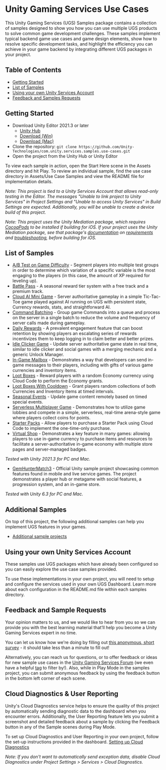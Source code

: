 # Unity Gaming Services Use Cases

This Unity Gaming Services (UGS) Samples package contains a collection of samples designed to show you how you can use multiple UGS products to solve common game development challenges. These samples implement typical backend game use cases and game design elements, show how to resolve specific development tasks, and highlight the efficiency you can achieve in your game backend by integrating different UGS packages in your project.

## Table of Contents

- [Getting Started](#getting-started)
- [List of Samples](#list-of-samples)
- [Using your own Unity Services Account](#using-your-own-unity-services-account)
- [Feedback and Samples Requests](#feedback-and-sample-requests)

## Getting Started

- Download Unity Editor 2021.3 or later
  - [Unity Hub](unityhub://2021.3.32f1/3b9dae9532f5)
  - [Download (Win)](https://download.unity3d.com/download_unity/3b9dae9532f5/UnityDownloadAssistant-2021.3.32f1.exe)
  - [Download (Mac)](https://download.unity3d.com/download_unity/3b9dae9532f5/UnityDownloadAssistant-2021.3.32f1.dmg)
- Clone the repository: `git clone https://github.com/Unity-Technologies/com.unity.services.samples.use-cases.git`
- Open the project from the Unity Hub or Unity Editor

To view each sample in action, open the Start Here scene in the Assets directory and hit Play. To review an individual sample, find the use case directory in Assets/Use Case Samples and view the README file for implementation details.

_Note: This project is tied to a Unity Services Account that allows read-only testing in the Editor. The messages "Unable to link project to Unity Services" in Project Settings and "Unable to access Unity Services" in Build Settings are expected. Additionally, you will be unable to create a device build of this project._

_Note: This project uses the Unity Mediation package, which requires [CocoaPods](https://cocoapods.org/) to be installed if building for iOS. If your project uses the Unity Mediation package, see that package's [documentation](https://docs.unity.com/mediation) on [requirements](https://docs.unity.com/mediation/SDKIntegrationUnityRequirements.html) and [troubleshooting](https://docs.unity.com/mediation/TroubleshootingIntegrationsiOS.html), before building for iOS._

## List of Samples

- [A/B Test on Game Difficulty](Assets/Use%20Case%20Samples/AB%20Test%20Level%20Difficulty/README.md) - Segment players into multiple test groups in order to determine which variation of a specific variable is the most engaging to the players (in this case, the amount of XP required for leveling up).
- [Battle Pass](Assets/Use%20Case%20Samples/Battle%20Pass/README.md) - A seasonal reward tier system with a free track and a premium track.
- [Cloud AI Mini Game](Assets/Use%20Case%20Samples/Cloud%20AI%20Mini%20Game/README.md) - Server authoritative gameplay in a simple Tic-Tac-Toe game played against AI running on UGS with persistent state, Currency rewards, stats, and straightforward AI.
- [Command Batching](Assets/Use%20Case%20Samples/Command%20Batching/README.md) - Group game Commands into a queue and process on the server in a single batch to reduce the volume and frequency of server calls made during gameplay.
- [Daily Rewards](Assets/Use%20Case%20Samples/Daily%20Rewards/README.md) - A prevalent engagement feature that can boost retention by showing players an escalating series of rewards incentivizes them to keep logging in to claim better and better prizes.
- [Idle Clicker Game](Assets/Use%20Case%20Samples/Idle%20Clicker%20Game/README.md) - Update server authoritative game state in real time, similar to idle clicker and social games with a merging mechanic and a generic Unlock Manager.
- [In-Game Mailbox](Assets/Use%20Case%20Samples/In-Game%20Mailbox/README.md) - Demonstrates a way that developers can send in-game messages to their players, including with gifts of various game currencies and inventory items.
- [Loot Boxes](Assets/Use%20Case%20Samples/Loot%20Boxes/README.md) - Reward players with a random Economy currency using Cloud Code to perform the Economy grants.
- [Loot Boxes With Cooldown](Assets/Use%20Case%20Samples/Loot%20Boxes%20With%20Cooldown/README.md) - Grant players random collections of both Currencies and Inventory Items at timed intervals.
- [Seasonal Events](Assets/Use%20Case%20Samples/Seasonal%20Events/README.md) - Update game content remotely based on timed special events.
- [Serverless Multiplayer Game](Assets/Use%20Case%20Samples/Serverless%20Multiplayer%20Game/README.md) - Demonstrates how to utilize game lobbies and compete in a simple, serverless, real-time arena-style game where players collect coins for points.
- [Starter Packs](Assets/Use%20Case%20Samples/Starter%20Pack/README.md) - Allow players to purchase a Starter Pack using Cloud Code to implement the one-time-only purchase.
- [Virtual Shop](Assets/Use%20Case%20Samples/Virtual%20Shop/README.md) - Demonstrates a key feature in many games: allowing players to use in-game currency to purchase items and resources to facilitate a server-authoritative in-game economy with multiple store pages and server-managed badges.

_Tested with Unity 2021.3 for PC and Mac._


- [GemHunterMatch3](GemHunterMatch3/README.md) - Official Unity sample project showcasing common features found in mobile and live service games. The project demonstrates a player hub or metagame with social features, a progression system, and an in-game store.

_Tested with Unity 6.3 for PC and Mac._

## Additional Samples

On top of this project, the following additional samples can help you implement UGS features in your games.

- [Additional sample projects](https://docs.unity.com/ugs/en-us/solutions/manual#Sample_projects)

## Using your own Unity Services Account

These samples use UGS packages which have already been configured so you can easily explore the use case samples provided.

To use these implementations in your own project, you will need to setup and configure the services used in your own UGS Dashboard. Learn more about each configuration in the README.md file within each samples directory.

## Feedback and Sample Requests

Your opinion matters to us, and we would like to hear from you so we can provide you with the best learning material that’ll help you become a Unity Gaming Services expert in no time.

You can let us know how we're doing by filling out [this anonymous, short survey](https://unitysoftware.co1.qualtrics.com/jfe/form/SV_eE6DomzzTS5YO6a) - it should take less than a minute to fill out!

Alternatively, you can reach us for questions, or to offer feedback or ideas for new sample use cases in the [Unity Gaming Services Forum](https://forum.unity.com/forums/unity-gaming-services-general-discussion.561/) (we even have a helpful [tag](https://forum.unity.com/tags/unity-gaming-services-samples/) to filter by!).
Also, while in Play Mode in the samples project, you can submit anonymous feedback by using the feedback button in the bottom left corner of each scene.

## Cloud Diagnostics & User Reporting

Unity's Cloud Diagnostics service helps to ensure the quality of this project by automatically sending diagnostic data to the dashboard when you encounter errors.
Additionally, the User Reporting feature lets you submit a screenshot and detailed feedback about a sample by clicking the Feedback button in any of the Sample scenes during Play Mode.

To set up Cloud Diagnostics and User Reporting in your own project, follow the set-up instructions provided in the dashboard.
[Setting up Cloud Diagnostics](https://unitytech.github.io/clouddiagnostics/userreporting/UnityCloudDiagnosticsSettingUp.html)

_Note: If you don't want to automatically send exception data, disable Cloud Diagnostics under Project Settings > Services > Cloud Diagnostics._
